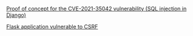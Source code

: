 [Proof of concept for the CVE-2021-35042 vulnerability (SQL injection in Django)](hackme-CVE-2021-35042)

[Flask application vulnerable to CSRF](flask-csrf-example)
